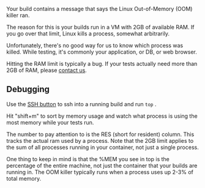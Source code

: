   Your build contains a message that says the Linux Out-of-Memory (OOM)
  killer ran.

  The reason for this is your builds run in a VM with 2GB of
  available RAM. If you go over that limit, Linux kills a process,
  somewhat arbitrarily.

  Unfortunately, there's no good way for us to know which process
  was killed. While testing, it's commonly your application, or
  DB, or web browser.

  Hitting the RAM limit is typically a bug. If your tests actually
  need more than 2GB of RAM, please
  [contact us](mailto:sayhi@circleci.com).

## Debugging

  Use the
  [SSH button](/docs/ssh-build)
  to ssh into a running build and run
  `top`
  .

  Hit "shift+m" to sort by memory usage and watch what process is using the most memory while your tests run.

  The number to pay attention to is the RES (short for resident) column. This tracks the actual ram used by a process. Note that the 2GB limit applies to the sum of all processes running in your container, not just a single process.

  One thing to keep in mind is that the %MEM you see in top is the percentage of the entire machine, not just the container that your builds are running in. The OOM killer typically runs when a process uses up 2-3% of total memory.